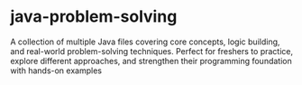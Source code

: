 # java-problem-solving
A collection of multiple Java files covering core concepts, logic building, and real-world problem-solving techniques. Perfect for freshers to practice, explore different approaches, and strengthen their programming foundation with hands-on examples

